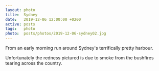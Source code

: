 ```yaml
---
layout: photo
title:  Sydney
date:   2019-12-06 12:00:00 +0200
active: posts
tags:   photo
photo:  posts/photos/2019-12-06-sydney02.jpg
---
```


From an early morning run around Sydney's terrifically pretty
harbour.

Unfortunately the redness pictured is due to smoke from the
bushfires tearing across the country.
